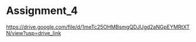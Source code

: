 # Assignment_4
https://drive.google.com/file/d/1meTc25OHMBsmgQDJUgd2aNGpEYMRtXTN/view?usp=drive_link
